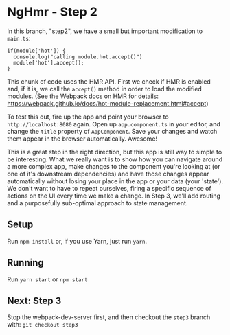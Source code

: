 # NgHmr - Step 2

In this branch, "step2", we have a small but important modification to `main.ts`:

```
if(module['hot']) {
  console.log("calling module.hot.accept()")
  module['hot'].accept();
}
```

This chunk of code uses the HMR API. First we check if HMR is enabled and, if it is, we call the `accept()` method
in order to load the modified modules. (See the Webpack docs on HMR for details: https://webpack.github.io/docs/hot-module-replacement.html#accept)

To test this out, fire up the app and point your browser to `http://localhost:8080` again.
Open up `app.component.ts` in your editor, and change the `title` property of `AppComponent`. Save your changes and
watch them appear in the browser automatically. Awesome!

This is a great step in the right direction, but this app is still way to simple to be interesting. What we really want
is to show how you can navigate around a more complex app, make changes to the component you're looking at (or one of it's downstream dependencies)
and have those changes appear automatically without losing your place in the app or your data (your 'state'). We don't want to have to repeat ourselves, firing a specific
sequence of actions on the UI every time we make a change. In Step 3, we'll add routing and a purposefully sub-optimal approach to state management.

## Setup
Run `npm install` or, if you use Yarn, just run `yarn`.

## Running
Run `yarn start` or `npm start`

## Next: Step 3
Stop the webpack-dev-server first, and then checkout the `step3` branch with:
`git checkout step3`

